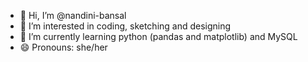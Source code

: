 - 👋 Hi, I’m @nandini-bansal
- 👀 I’m interested in coding, sketching and designing 
- 🌱 I’m currently learning python (pandas and matplotlib) and MySQL
- 😄 Pronouns: she/her

<!---
nandini-bansal/nandini-bansal is a ✨ special ✨ repository because its `README.md` (this file) appears on your GitHub profile.
You can click the Preview link to take a look at your changes.
--->

